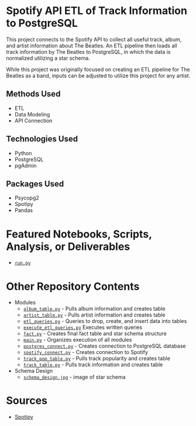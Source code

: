 # Spotify API ETL of Track Information to PostgreSQL
This project connects to the Spotify API to collect all useful track, album, and artist information about The Beatles. An ETL pipeline then loads all track information by The Beatles to PostgreSQL, in which the data is normalized utilizing a star schema. 

While this project was originally focused on creating an ETL pipeline for The Beatles as a band, inputs can be adjusted to utilize this project for any artist.

## Methods Used
* ETL
* Data Modeling
* API Connection

## Technologies Used
* Python
* PostgreSQL
* pgAdmin

## Packages Used
* Psycopg2
* Spotipy
* Pandas

# Featured Notebooks, Scripts, Analysis, or Deliverables
* [```run.py```](https://github.com/ErikaJacobs/Beatles-Bops/blob/master/run.py)

# Other Repository Contents
* Modules
     * [```album_table.py```](https://github.com/ErikaJacobs/Beatles-Bops/blob/master/modules/album_table.py) - Pulls album information and creates table
     * [```artist_table.py```](https://github.com/ErikaJacobs/Beatles-Bops/blob/master/modules/artist_table.py) - Pulls artist information and creates table
     * [```etl_queries.py```](https://github.com/ErikaJacobs/Beatles-Bops/blob/master/modules/etl_queries.py) - Queries to drop, create, and insert data into tables
     * [```execute_etl_queries.py```](https://github.com/ErikaJacobs/Beatles-Bops/blob/master/modules/execute_etl_queries.py) Executes written queries
     * [```fact.py```](https://github.com/ErikaJacobs/Beatles-Bops/blob/master/modules/fact.py) - Creates final fact table and star schema structure
     * [```main.py```](https://github.com/ErikaJacobs/Beatles-Bops/blob/master/modules/main.py) - Organizes execution of all modules
     * [```postgres_connect.py```](https://github.com/ErikaJacobs/Beatles-Bops/blob/master/modules/postgres_connect.py) - Creates connection to PostgreSQL database
     * [```spotify_connect.py```](https://github.com/ErikaJacobs/Beatles-Bops/blob/master/modules/spotify_connect.py) - Creates connection to Spotify
     * [```track_pop_table.py```](https://github.com/ErikaJacobs/Beatles-Bops/blob/master/modules/track_pop_table.py) - Pulls track popularity and creates table
     * [```track_table.py```](https://github.com/ErikaJacobs/Beatles-Bops/blob/master/modules/track_table.py) - Pulls track information and creates table
* Schema Design
     * [```schema_design.jpg```](https://github.com/ErikaJacobs/Beatles-Bops/blob/master/schema_design.jpg) - image of star schema

# Sources
* [Spotipy](https://spotipy.readthedocs.io/)
